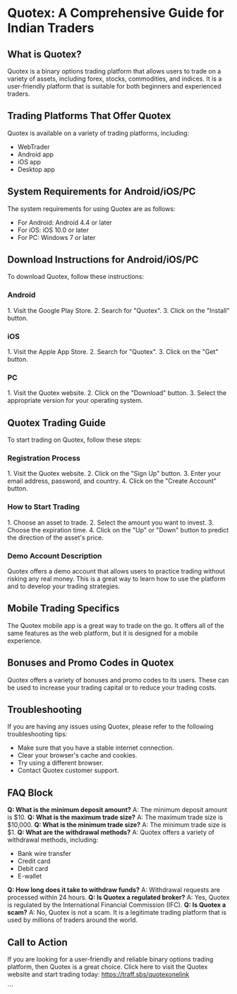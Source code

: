 # Quotex: A Comprehensive Guide for Indian Traders

## What is Quotex?

Quotex is a binary options trading platform that allows users to trade
on a variety of assets, including forex, stocks, commodities, and
indices. It is a user-friendly platform that is suitable for both
beginners and experienced traders.

## Trading Platforms That Offer Quotex

Quotex is available on a variety of trading platforms, including:

-   WebTrader
-   Android app
-   iOS app
-   Desktop app

## System Requirements for Android/iOS/PC

The system requirements for using Quotex are as follows:

-   For Android: Android 4.4 or later
-   For iOS: iOS 10.0 or later
-   For PC: Windows 7 or later

## Download Instructions for Android/iOS/PC

To download Quotex, follow these instructions:

### Android

1\. Visit the Google Play Store. 2. Search for "Quotex". 3. Click
on the "Install" button.

### iOS

1\. Visit the Apple App Store. 2. Search for "Quotex". 3. Click on
the "Get" button.

### PC

1\. Visit the Quotex website. 2. Click on the "Download" button.
3. Select the appropriate version for your operating system.

## Quotex Trading Guide

To start trading on Quotex, follow these steps:

### Registration Process

1\. Visit the Quotex website. 2. Click on the "Sign Up" button. 3.
Enter your email address, password, and country. 4. Click on the
"Create Account" button.

### How to Start Trading

1\. Choose an asset to trade. 2. Select the amount you want to invest.
3. Choose the expiration time. 4. Click on the "Up" or
"Down" button to predict the direction of the asset\'s price.

### Demo Account Description

Quotex offers a demo account that allows users to practice trading
without risking any real money. This is a great way to learn how to use
the platform and to develop your trading strategies.

## Mobile Trading Specifics

The Quotex mobile app is a great way to trade on the go. It offers all
of the same features as the web platform, but it is designed for a
mobile experience.

## Bonuses and Promo Codes in Quotex

Quotex offers a variety of bonuses and promo codes to its users. These
can be used to increase your trading capital or to reduce your trading
costs.

## Troubleshooting

If you are having any issues using Quotex, please refer to the following
troubleshooting tips:

-   Make sure that you have a stable internet connection.
-   Clear your browser\'s cache and cookies.
-   Try using a different browser.
-   Contact Quotex customer support.

## FAQ Block

**Q: What is the minimum deposit amount?** A: The minimum deposit amount
is \$10. **Q: What is the maximum trade size?** A: The maximum trade
size is \$10,000. **Q: What is the minimum trade size?** A: The minimum
trade size is \$1. **Q: What are the withdrawal methods?** A: Quotex
offers a variety of withdrawal methods, including:

-   Bank wire transfer
-   Credit card
-   Debit card
-   E-wallet

**Q: How long does it take to withdraw funds?** A: Withdrawal requests
are processed within 24 hours. **Q: Is Quotex a regulated broker?** A:
Yes, Quotex is regulated by the International Financial Commission
(IFC). **Q: Is Quotex a scam?** A: No, Quotex is not a scam. It is a
legitimate trading platform that is used by millions of traders around
the world.

## Call to Action

If you are looking for a user-friendly and reliable binary options
trading platform, then Quotex is a great choice. Click here to visit the
Quotex website and start trading today: https://traff.sbs/quotexonelink

\`\`\`

